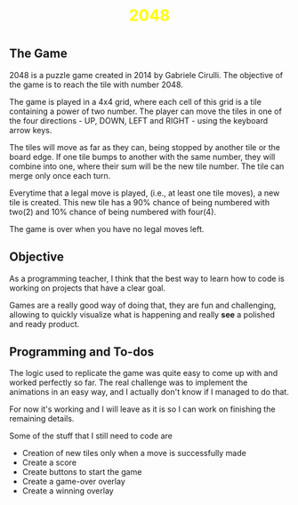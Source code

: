 <h1 align="center" style="color:#FF0"> 2048<h1>

## The Game

2048 is a puzzle game created in 2014 by Gabriele Cirulli. The objective of the game is to reach the tile with number 2048.

The game is played in a 4x4 grid, where each cell of this grid is a tile containing a power of two number. The player can move the tiles in one of the four directions - UP, DOWN, LEFT and RIGHT - using the keyboard arrow keys.

The tiles will move as far as they can, being stopped by another tile or the board edge. If one tile bumps to another with the same number, they will combine into one, where their sum will be the new tile number. The tile can merge only once each turn.

Everytime that a legal move is played, (i.e., at least one tile moves), a new tile is created. This new tile has a 90% chance of being numbered with two(2) and 10% chance of being numbered with four(4).

The game is over when you have no legal moves left.

## Objective

As a programming teacher, I think that the best way to learn how to code is working on projects that have a clear goal.

Games are a really good way of doing that, they are fun and challenging, allowing to quickly visualize what is happening and really **see** a polished and ready product.

## Programming and To-dos

The logic used to replicate the game was quite easy to come up with and worked perfectly so far. The real challenge was to implement the animations in an easy way, and I actually don't know if I managed to do that.

For now it's working and I will leave as it is so I can work on finishing the remaining details.

Some of the stuff that I still need to code are

* Creation of new tiles only when a move is successfully made
* Create a score
* Create buttons to start the game
* Create a game-over overlay
* Create a winning overlay
